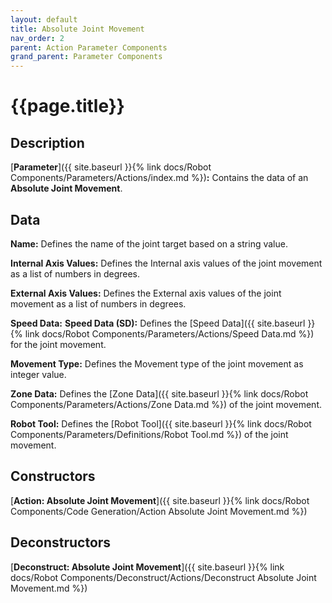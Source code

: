 ```yaml
---
layout: default
title: Absolute Joint Movement
nav_order: 2
parent: Action Parameter Components
grand_parent: Parameter Components
---
```


# **{{page.title}}**

## **Description**

[**Parameter**]({{ site.baseurl }}{% link docs/Robot Components/Parameters/Actions/index.md %})**:** Contains the data of an **Absolute Joint Movement**. 

## **Data**

**Name:** Defines the name of the joint target based on a string value.

**Internal Axis Values:**  Defines the Internal axis values of the joint movement as a list of numbers in degrees.

**External Axis Values:**  Defines the External axis values of the joint movement as a list of numbers in degrees.

**Speed Data:** **Speed Data (SD):** Defines the [Speed Data]({{ site.baseurl }}{% link docs/Robot Components/Parameters/Actions/Speed Data.md %}) for the joint movement.

**Movement Type:**  Defines the Movement type of the joint movement as integer value.

**Zone Data:**  Defines the [Zone Data]({{ site.baseurl }}{% link docs/Robot Components/Parameters/Actions/Zone Data.md %}) of the joint movement. 

**Robot Tool:**  Defines the [Robot Tool]({{ site.baseurl }}{% link docs/Robot Components/Parameters/Definitions/Robot Tool.md %}) of the joint movement. 

## **Constructors**

[**Action: Absolute Joint Movement**]({{ site.baseurl }}{% link docs/Robot Components/Code Generation/Action Absolute Joint Movement.md %})

## **Deconstructors**

[**Deconstruct: Absolute Joint Movement**]({{ site.baseurl }}{% link docs/Robot Components/Deconstruct/Actions/Deconstruct Absolute Joint Movement.md %})
